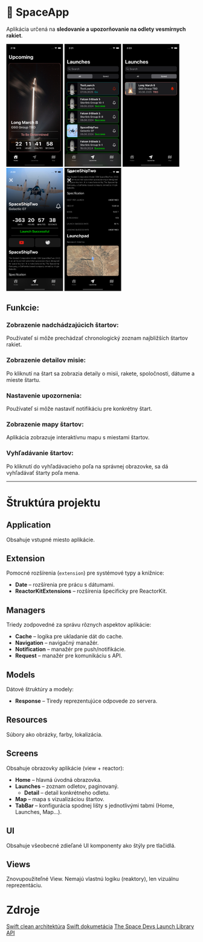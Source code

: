 # 🚀 SpaceApp

Aplikácia určená na **sledovanie a upozorňovanie na odlety vesmírnych rakiet**.

<p float="left">
  <img src="Pictures/Home.png" width="150" />
  <img src="Pictures/Launches.png" width="150" />
  <img src="Pictures/Saved.png" width="150" />
  <img src="Pictures/Detail1.png" width="150" />
  <img src="Pictures/Detail2.png" width="150" />
</p>

## Funkcie:

### Zobrazenie nadchádzajúcich štartov:
Používateľ si môže prechádzať chronologický zoznam najbližších štartov rakiet.

### Zobrazenie detailov misie:
Po kliknutí na štart sa zobrazia detaily o misii, rakete, spoločnosti, dátume a mieste štartu.

### Nastavenie upozornenia:
Používateľ si môže nastaviť notifikáciu pre konkrétny štart.

### Zobrazenie mapy štartov:
Aplikácia zobrazuje interaktívnu mapu s miestami štartov.

### Vyhľadávanie štartov:
Po kliknutí do vyhľadávacieho poľa na správnej obrazovke, sa dá vyhľadávať štarty poľa mena.

---

# Štruktúra projektu

## Application

Obsahuje vstupné miesto aplikácie.

## Extension

Pomocné rozšírenia (`extension`) pre systémové typy a knižnice:

* **Date** – rozšírenia pre prácu s dátumami.
* **ReactorKitExtensions** – rozšírenia špecificky pre ReactorKit.

## Managers

Triedy zodpovedné za správu rôznych aspektov aplikácie:

* **Cache** – logika pre ukladanie dát do cache.
* **Navigation** – navigačný manažér.
* **Notification** – manažér pre push/notifikácie.
* **Request** – manažér pre komunikáciu s API.

## Models

Dátové štruktúry a modely:

* **Response** – Tiredy reprezentujúce odpovede zo servera.

## Resources

Súbory ako obrázky, farby, lokalizácia.

## Screens

Obsahuje obrazovky aplikácie (view + reactor):

* **Home** – hlavná úvodná obrazovka.
* **Launches** – zoznam odletov, paginovaný.
  * **Detail** – detail konkrétneho odletu.
* **Map** – mapa s vizualizáciou štartov.
* **TabBar** – konfigurácia spodnej lišty s jednotlivými tabmi (Home, Launches, Map...).

## UI

Obsahuje všeobecné zdieľané UI komponenty ako štýly pre tlačidlá.

## Views

Znovupoužiteľné View. Nemajú vlastnú logiku (reaktory), len vizuálnu reprezentáciu.

# Zdroje
[Swift clean architektúra](https://medium.com/@walfandi/a-beginners-guide-to-clean-architecture-in-ios-building-better-apps-step-by-step-53e6ec8b3abd)
[Swift dokumetácia](https://docs.swift.org/swift-book/documentation/the-swift-programming-language/)
[The Space Devs Launch Library API](https://thespacedevs.com/llapi)
